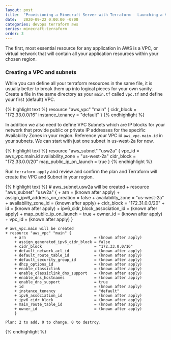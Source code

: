 ```yaml
---
layout: post
title:  "Provisioning a Minecraft Server with Terraform - Launching a VPC"
date:   2020-09-22 0:00:00 -0700
categories: devops terraform aws
series: minecraft-terraform
order: 3
---
```


The first, most essential resource for any application in AWS is a VPC, or virtual network that will contain all your application resources within your chosen region.

### Creating a VPC and subnets

While you can define all your terraform resources in the same file, it is usually better to break them up into logical pieces for your own sanity. Create a file in the same directory as your `main.tf` called `vpc.tf` and define your first (default) VPC.

{% highlight text %}
    resource "aws_vpc" "main" {
        cidr_block       = "172.33.0.0/16"
        instance_tenancy = "default"
    }
{% endhighlight %}

In addition we also need to define VPC Subnets which are IP blocks for your network that provide public or private IP addresses for the specific Availability Zones in your region. Reference your VPC id `aws_vpc.main.id` in your subnets. We can start with just one subnet in us-west-2a for now.

{% highlight text %}
    resource "aws_subnet" "usw2a" {
        vpc_id                  = aws_vpc.main.id
        availability_zone       = "us-west-2a"
        cidr_block              = "172.33.0.0/20"
        map_public_ip_on_launch = true
    }
{% endhighlight %}

Run `terraform apply` and review and confirm the plan and Terraform will create the VPC and Subnet in your region.

{% highlight text %}
    # aws_subnet.usw2a will be created
    + resource "aws_subnet" "usw2a" {
        + arn                             = (known after apply)
        + assign_ipv6_address_on_creation = false
        + availability_zone               = "us-west-2a"
        + availability_zone_id            = (known after apply)
        + cidr_block                      = "172.31.0.0/20"
        + id                              = (known after apply)
        + ipv6_cidr_block_association_id  = (known after apply)
        + map_public_ip_on_launch         = true
        + owner_id                        = (known after apply)
        + vpc_id                          = (known after apply)
        }

    # aws_vpc.main will be created
    + resource "aws_vpc" "main" {
        + arn                              = (known after apply)
        + assign_generated_ipv6_cidr_block = false
        + cidr_block                       = "172.33.0.0/16"
        + default_network_acl_id           = (known after apply)
        + default_route_table_id           = (known after apply)
        + default_security_group_id        = (known after apply)
        + dhcp_options_id                  = (known after apply)
        + enable_classiclink               = (known after apply)
        + enable_classiclink_dns_support   = (known after apply)
        + enable_dns_hostnames             = (known after apply)
        + enable_dns_support               = true
        + id                               = (known after apply)
        + instance_tenancy                 = "default"
        + ipv6_association_id              = (known after apply)
        + ipv6_cidr_block                  = (known after apply)
        + main_route_table_id              = (known after apply)
        + owner_id                         = (known after apply)
        }

    Plan: 2 to add, 0 to change, 0 to destroy.
{% endhighlight %}
